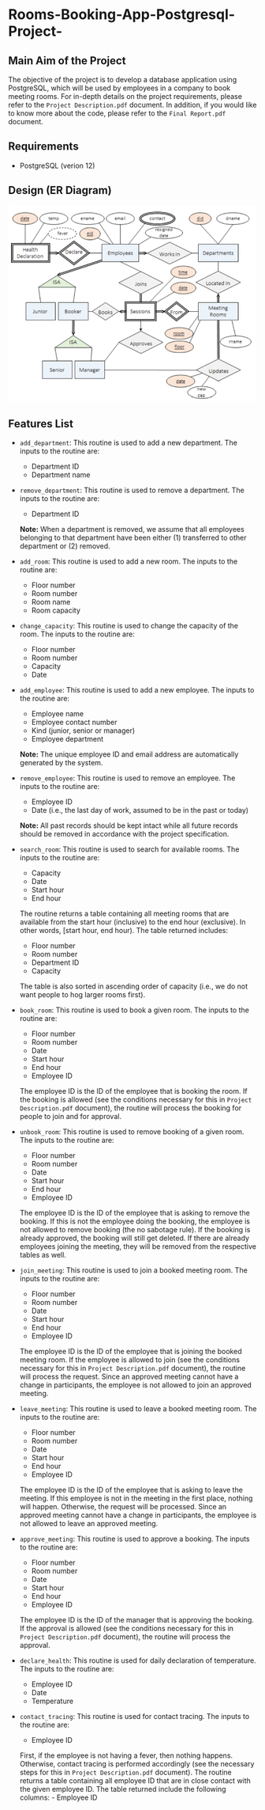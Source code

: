 # Rooms-Booking-App-Postgresql-Project-

## Main Aim of the Project
The objective of the project is to develop a database application using PostgreSQL, which will be used by employees in a company to book meeting rooms. For in-depth details on the project requirements, please refer to the `Project Description.pdf` document. In addition, if you would like to know more about the code, please refer to the `Final Report.pdf` document.

## Requirements
- PostgreSQL (verion 12)

## Design (ER Diagram)
![](./imgs/img1.PNG)

## Features List
- `add_department`: This routine is used to add a new department. The inputs to the routine are:
    - Department ID
    - Department name
- `remove_department`: This routine is used to remove a department. The inputs to the routine are:
    - Department ID

    **Note:** When a department is removed, we assume that all employees belonging to that department have been either (1) transferred to other department or
    (2) removed.
    
- `add_room`: This routine is used to add a new room. The inputs to the routine are:
    - Floor number
    - Room number
    - Room name
    - Room capacity

- `change_capacity`: This routine is used to change the capacity of the room. The inputs to the routine are:
    - Floor number
    - Room number
    - Capacity
    - Date

- `add_employee`: This routine is used to add a new employee. The inputs to the routine are:
    - Employee name
    - Employee contact number
    - Kind (junior, senior or manager)
    - Employee department

    **Note:** The unique employee ID and email address are automatically generated by the system.

- `remove_employee`: This routine is used to remove an employee. The inputs to the routine are:
    - Employee ID
    - Date (i.e., the last day of work, assumed to be in the past or today)
    
    **Note:** All past records should be kept intact while all future records should be removed in accordance with the project specification.

- `search_room`: This routine is used to search for available rooms. The inputs to the routine are:
    - Capacity
    - Date
    - Start hour
    - End hour

    The routine returns a table containing all meeting rooms that are available from the start hour (inclusive) to the end
    hour (exclusive). In other words, [start hour, end hour). The table returned includes:
    - Floor number
    - Room number
    - Department ID
    - Capacity
    
    The table is also sorted in ascending order of capacity (i.e., we do not want people to hog larger rooms first).

- `book_room`: This routine is used to book a given room. The inputs to the routine are:
    - Floor number
    - Room number
    - Date
    - Start hour
    - End hour
    - Employee ID

    The employee ID is the ID of the employee that is booking the room. If the booking is allowed (see the conditions necessary for this in `Project     Description.pdf` document), the routine will process the booking for people to join and for approval.
    
- `unbook_room`: This routine is used to remove booking of a given room. The inputs to the routine are:
    - Floor number
    - Room number
    - Date
    - Start hour
    - End hour
    - Employee ID
    
    The employee ID is the ID of the employee that is asking to remove the booking. If this is not the employee doing the booking, the employee is not allowed to remove booking (the no sabotage rule). If the booking is already approved, the booking will still get deleted. If there are already employees joining the meeting, they will be removed from the respective tables as well.

- `join_meeting`: This routine is used to join a booked meeting room. The inputs to the routine are:
    - Floor number
    - Room number
    - Date
    - Start hour
    - End hour
    - Employee ID

    The employee ID is the ID of the employee that is joining the booked meeting room. If the employee is allowed to join (see the conditions necessary for this in `Project Description.pdf` document), the routine will process the request. Since an approved meeting cannot have a change in participants, the employee is not allowed to join an approved meeting.
    
- `leave_meeting`: This routine is used to leave a booked meeting room. The inputs to the routine are:
    - Floor number
    - Room number
    - Date
    - Start hour
    - End hour
    - Employee ID

    The employee ID is the ID of the employee that is asking to leave the meeting. If this employee is not in the meeting in the first place, nothing will happen. Otherwise, the request will be processed. Since an approved meeting cannot have a change in participants, the employee is not allowed to leave an approved meeting.

- `approve_meeting`: This routine is used to approve a booking. The inputs to the routine are:
    - Floor number
    - Room number
    - Date
    - Start hour
    - End hour
    - Employee ID

    The employee ID is the ID of the manager that is approving the booking. If the approval is allowed (see the conditions necessary for this in `Project Description.pdf` document), the routine will process the approval.
    
- `declare_health`: This routine is used for daily declaration of temperature. The inputs to the routine are:
    - Employee ID
    - Date
    - Temperature

- `contact_tracing`: This routine is used for contact tracing. The inputs to the routine are:
    - Employee ID

    First, if the employee is not having a fever, then nothing happens. Otherwise, contact tracing is performed accordingly (see the necessary steps for this in `Project Description.pdf` document). The routine returns a table containing all employee ID that are in close contact with the given employee ID. The table returned include the following columns:
        - Employee ID
